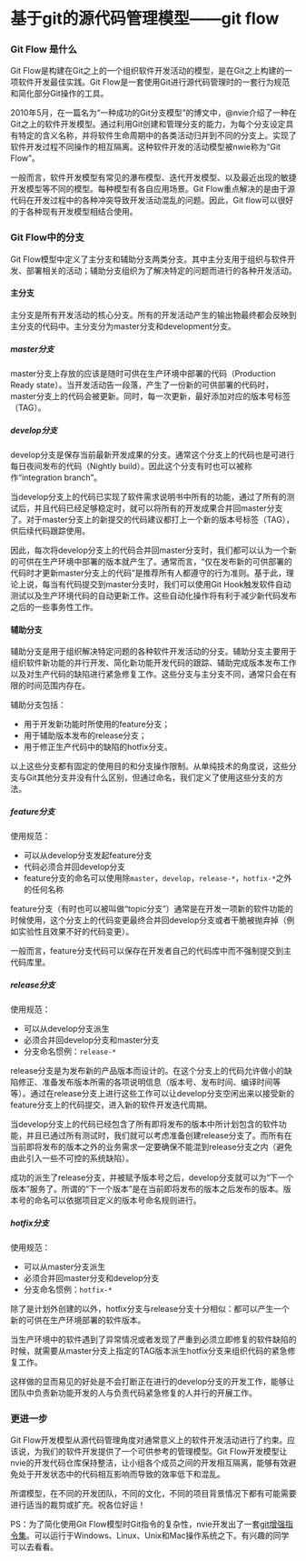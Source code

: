 基于git的源代码管理模型——git flow
=============================

### Git Flow 是什么

Git Flow是构建在Git之上的一个组织软件开发活动的模型，是在Git之上构建的一项软件开发最佳实践。Git Flow是一套使用Git进行源代码管理时的一套行为规范和简化部分Git操作的工具。

2010年5月，在一篇名为“一种成功的Git分支模型”的博文中，@nvie介绍了一种在Git之上的软件开发模型。通过利用Git创建和管理分支的能力，为每个分支设定具有特定的含义名称，并将软件生命周期中的各类活动归并到不同的分支上。实现了软件开发过程不同操作的相互隔离。这种软件开发的活动模型被nwie称为“Git Flow”。

一般而言，软件开发模型有常见的瀑布模型、迭代开发模型、以及最近出现的敏捷开发模型等不同的模型。每种模型有各自应用场景。Git Flow重点解决的是由于源代码在开发过程中的各种冲突导致开发活动混乱的问题。因此，Git flow可以很好的于各种现有开发模型相结合使用。

### Git Flow中的分支

Git Flow模型中定义了主分支和辅助分支两类分支。其中主分支用于组织与软件开发、部署相关的活动；辅助分支组织为了解决特定的问题而进行的各种开发活动。

#### 主分支

主分支是所有开发活动的核心分支。所有的开发活动产生的输出物最终都会反映到主分支的代码中。主分支分为master分支和development分支。

##### master分支

master分支上存放的应该是随时可供在生产环境中部署的代码（Production Ready state）。当开发活动告一段落，产生了一份新的可供部署的代码时，master分支上的代码会被更新。同时，每一次更新，最好添加对应的版本号标签（TAG）。

##### develop分支

develop分支是保存当前最新开发成果的分支。通常这个分支上的代码也是可进行每日夜间发布的代码（Nightly build）。因此这个分支有时也可以被称作“integration branch”。

当develop分支上的代码已实现了软件需求说明书中所有的功能，通过了所有的测试后，并且代码已经足够稳定时，就可以将所有的开发成果合并回master分支了。对于master分支上的新提交的代码建议都打上一个新的版本号标签（TAG），供后续代码跟踪使用。

因此，每次将develop分支上的代码合并回master分支时，我们都可以认为一个新的可供在生产环境中部署的版本就产生了。通常而言，“仅在发布新的可供部署的代码时才更新master分支上的代码”是推荐所有人都遵守的行为准则。基于此，理论上说，每当有代码提交到master分支时，我们可以使用Git Hook触发软件自动测试以及生产环境代码的自动更新工作。这些自动化操作将有利于减少新代码发布之后的一些事务性工作。

#### 辅助分支

辅助分支是用于组织解决特定问题的各种软件开发活动的分支。辅助分支主要用于组织软件新功能的并行开发、简化新功能开发代码的跟踪、辅助完成版本发布工作以及对生产代码的缺陷进行紧急修复工作。这些分支与主分支不同，通常只会在有限的时间范围内存在。

辅助分支包括：

* 用于开发新功能时所使用的feature分支；
* 用于辅助版本发布的release分支；
* 用于修正生产代码中的缺陷的hotfix分支。

以上这些分支都有固定的使用目的和分支操作限制。从单纯技术的角度说，这些分支与Git其他分支并没有什么区别，但通过命名，我们定义了使用这些分支的方法。

##### feature分支

使用规范：

* 可以从develop分支发起feature分支
* 代码必须合并回develop分支
* feature分支的命名可以使用除`master`，`develop`，`release-*`，`hotfix-*`之外的任何名称

feature分支（有时也可以被叫做“topic分支”）通常是在开发一项新的软件功能的时候使用，这个分支上的代码变更最终合并回develop分支或者干脆被抛弃掉（例如实验性且效果不好的代码变更）。

一般而言，feature分支代码可以保存在开发者自己的代码库中而不强制提交到主代码库里。

##### release分支

使用规范：

* 可以从develop分支派生
* 必须合并回develop分支和master分支
* 分支命名惯例：`release-*`

release分支是为发布新的产品版本而设计的。在这个分支上的代码允许做小的缺陷修正、准备发布版本所需的各项说明信息（版本号、发布时间、编译时间等等）。通过在release分支上进行这些工作可以让develop分支空闲出来以接受新的feature分支上的代码提交，进入新的软件开发迭代周期。

当develop分支上的代码已经包含了所有即将发布的版本中所计划包含的软件功能，并且已通过所有测试时，我们就可以考虑准备创建release分支了。而所有在当前即将发布的版本之外的业务需求一定要确保不能混到release分支之内（避免由此引入一些不可控的系统缺陷）。

成功的派生了release分支，并被赋予版本号之后，develop分支就可以为“下一个版本”服务了。所谓的“下一个版本”是在当前即将发布的版本之后发布的版本。版本号的命名可以依据项目定义的版本号命名规则进行。

##### hotfix分支

使用规范：

* 可以从master分支派生
* 必须合并回master分支和develop分支
* 分支命名惯例：`hotfix-*`

除了是计划外创建的以外，hotfix分支与release分支十分相似：都可以产生一个新的可供在生产环境部署的软件版本。

当生产环境中的软件遇到了异常情况或者发现了严重到必须立即修复的软件缺陷的时候，就需要从master分支上指定的TAG版本派生hotfix分支来组织代码的紧急修复工作。

这样做的显而易见的好处是不会打断正在进行的develop分支的开发工作，能够让团队中负责新功能开发的人与负责代码紧急修复的人并行的开展工作。

### 更进一步

Git Flow开发模型从源代码管理角度对通常意义上的软件开发活动进行了约束。应该说，为我们的软件开发提供了一个可供参考的管理模型。Git Flow开发模型让nvie的开发代码仓库保持整洁，让小组各个成员之间的开发相互隔离，能够有效避免处于开发状态中的代码相互影响而导致的效率低下和混乱。

所谓模型，在不同的开发团队，不同的文化，不同的项目背景情况下都有可能需要进行适当的裁剪或扩充。祝各位好运！

PS：为了简化使用Git Flow模型时Git指令的复杂性，nvie开发出了一套[git增强指令集](https://github.com/nvie/gitflow)。可以运行于Windows、Linux、Unix和Mac操作系统之下。有兴趣的同学可以去看看。
